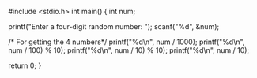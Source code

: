 #include <stdio.h>
int main()
{
int num;

printf("Enter a four-digit random number: ");
scanf("%d", &num);

/* For getting the 4 numbers*/
printf("%d\n", num / 1000); 
printf("%d\n", num / 100) % 10);
printf("%d\n", num / 10) % 10);
printf("%d\n", num / 10);

return 0;
}
